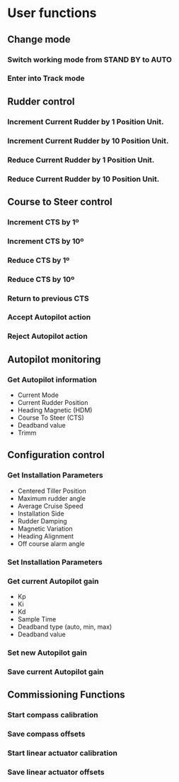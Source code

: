 # User functions

## Change mode

### Switch working mode from STAND BY to AUTO

### Enter into Track mode

## Rudder control

### Increment Current Rudder by 1 Position Unit.

### Increment Current Rudder by 10 Position Unit.

### Reduce Current Rudder by 1 Position Unit.

### Reduce Current Rudder by 10 Position Unit.

## Course to Steer control

### Increment CTS by 1º

### Increment CTS by 10º

### Reduce CTS by 1º

### Reduce CTS by 10º

### Return to previous CTS

### Accept Autopilot action

### Reject Autopilot action

## Autopilot monitoring

### Get Autopilot information

* Current Mode
* Current Rudder Position
* Heading Magnetic \(HDM\)
* Course To Steer \(CTS\)
* Deadband value
* Trimm

## Configuration control

### Get Installation Parameters

* Centered Tiller Position
* Maximum rudder angle
* Average Cruise Speed
* Installation Side
* Rudder Damping
* Magnetic Variation
* Heading Alignment
* Off course alarm angle

### Set Installation Parameters

### Get current Autopilot gain

* Kp
* Ki
* Kd
* Sample Time
* Deadband type \(auto, min, max\)
* Deadband value

### Set new Autopilot gain

### Save current Autopilot gain

## Commissioning Functions

### Start compass calibration

### Save compass offsets

### Start linear actuator calibration

### Save linear actuator offsets



